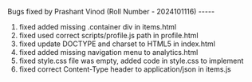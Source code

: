 Bugs fixed by Prashant Vinod (Roll Number - 2024101116) -----

1) fixed added missing .container div in items.html
2) fixed used correct scripts/profile.js path in profile.html
3) fixed update DOCTYPE and charset to HTML5 in index.html
4) fixed added missing navigation menu to analytics.html
5) fixed style.css file was empty, added code in style.css to implement
6) fixed correct Content-Type header to application/json in items.js
